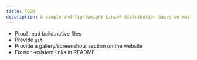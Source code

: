 ```yaml
---
title: TODO
description: A simple and lightweight Linux® distribution based on musl libc and toybox
---
```


- Proof read build.native files
- Provide `git`
- Provide a gallery/screenshots section on the website
- Fix non-existent links in README
